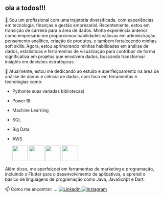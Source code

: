 ## ola a todos!!!


🔭 Sou um profissional com uma trajetória diversificada, com experiências em tecnologia, finanças e gestão empresarial. Recentemente, estou em transição de carreira para a área de dados. Minha experiência anterior como empresário me proporcionou habilidades valiosas em administração, pensamento analítico, criação de produtos, e tambem fortalecendo minhas soft skills. Agora, estou aprimorando minhas habilidades em análise de dados, estatísticas e ferramentas de visualização para contribuir de forma significativa em projetos que envolvem dados, buscando transformar insights em decisões estratégicas.

🌱 Atualmente, estou me dedicando ao estudo e aperfeiçoamento na área de análise de dados e ciência de dados, com foco em ferramentas e tecnologias como:

- Python(e suas variadas bibliotecas)
- Power BI
- Machine Learning
- SQL
- Big Data
- AWS

  
  <img widht="50" height="50" src="https://cdn.jsdelivr.net/gh/devicons/devicon@latest/icons/amazonwebservices/amazonwebservices-original-wordmark.svg" /> 
  <img widht="50" height="50"  src="https://cdn.jsdelivr.net/gh/devicons/devicon@latest/icons/python/python-original.svg" />
  <img widht="50" height="50" src="https://cdn.jsdelivr.net/gh/devicons/devicon@latest/icons/dart/dart-original.svg" />
  <img widht="50" height="50" src="https://cdn.jsdelivr.net/gh/devicons/devicon@latest/icons/azuresqldatabase/azuresqldatabase-original.svg" />
          
          
          
          
  

Além disso, me aperfeiçoei em ferramentas de marketing e programação, incluindo o Flutter para o desenvolvimento de aplicativos, e aprendi o básico de linguagens de programação como Java, JavaScript e Dart.

📫 Como me encontrar: ...
<a href= "https://www.linkedin.com/in/junior-santin-2728b3b5?utm_source=share&utm_campaign=share_via&utm_content=profile&utm_medium=android_app">
![LinkedIn](https://img.shields.io/badge/linkedin-%230077B5.svg?style=for-the-badge&logo=linkedin&logoColor=white) </a>
<a href= "https://www.linkedin.com/in/junior-santin-2728b3b5?utm_source=share&utm_campaign=share_via&utm_content=profile&utm_medium=android_app">
![Instagram](https://img.shields.io/badge/Instagram-%23E4405F.svg?style=for-the-badge&logo=Instagram&logoColor=white)
